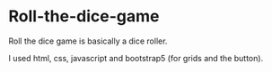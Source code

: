 # Roll-the-dice-game

Roll the dice game is basically a dice roller.

I used html, css, javascript and bootstrap5 (for grids and the button).
